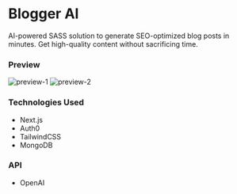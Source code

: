 # Blogger AI

AI-powered SASS solution to generate SEO-optimized blog posts in minutes. Get high-quality content without sacrificing time.

### Preview

![preview-1](/images/bloggerAI-1.gif)
![preview-2](/images/bloggerAI-2.gif)

### Technologies Used

- Next.js
- Auth0
- TailwindCSS
- MongoDB

### API

- OpenAI
